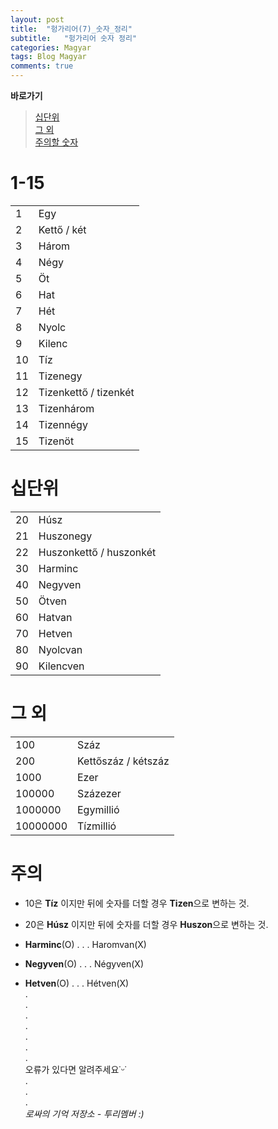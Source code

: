 ```yaml
---
layout: post
title:  "헝가리어(7)_숫자_정리"
subtitle:   "헝가리어 숫자 정리"
categories: Magyar
tags: Blog Magyar   
comments: true
---
```


**바로가기**                     
>[십단위](#십단위)             
[그 외](#그_외)                        
[주의할 숫자](#주의)             


# 1-15

| |  |         
| ------ | ------ |           
|1|Egy|       
|2|Kettő / két|          
|3|Három|          
|4|Négy|        
|5|Öt|        
|6|Hat|        
|7|Hét|      
|8|Nyolc|    
|9|Kilenc|    
|10|Tíz|             
|11|Tizenegy|       
|12|Tizenkettő / tizenkét|     
|13|Tizenhárom|          
|14|Tizennégy|         
|15|Tizenöt|  

# 십단위

| |  |                    
| ------ | ------ |           
|20|Húsz|     
|21|Huszonegy|        
|22|Huszonkettő / huszonkét|        
|30|Harminc|        
|40|Negyven|        
|50|Ötven|        
|60|Hatvan|        
|70|Hetven|        
|80|Nyolcvan|                   
|90|Kilencven|                         

# 그 외

| |  |         
| ------ | ------ |           
|100|Száz|        
|200|Kettőszáz / kétszáz|        
|1000|Ezer|        
|100000|Százezer|        
|1000000|Egymillió|        
|10000000|Tízmillió|                  
             
           
# 주의
- 10은 **Tíz** 이지만 뒤에 숫자를 더할 경우 **Tizen**으로 변하는 것.           
           
- 20은 **Húsz** 이지만 뒤에 숫자를 더할 경우 **Huszon**으로 변하는 것.           
           
- **Harminc**(O) . . . Haromvan(X)           
           
- **Negyven**(O) . . . Négyven(X)           
           
- **Hetven**(O) . . . Hétven(X)           
.         
.         
.         
.         
.         
.       
.        
오류가 있다면 알려주세요˙ᵕ˙       
.       
.       
.       
_로싸의 기억 저장소 - 투리멤버 :)_
